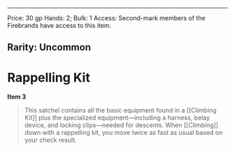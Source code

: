 
---
Price: 30 gp
Hands: 2;
Bulk: 1
Access: Second-mark members of the Firebrands have access to this item.

Rarity: Uncommon
---

# Rappelling Kit

**Item 3**

> This satchel contains all the basic equipment found in a [[Climbing Kit]] plus the specialized equipment—including a harness, belay device, and locking clips—needed for descents. When [[Climbing]] down with a rappelling kit, you move twice as fast as usual based on your check result.
